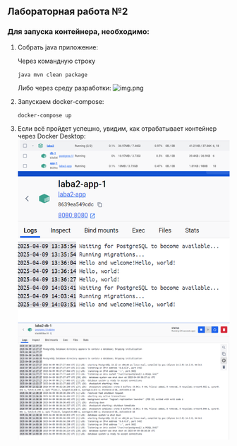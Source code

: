 ## Лабораторная работа №2

### Для запуска контейнера, необходимо:

1. Собрать java приложение:
    
    Через командную строку
    ```
   java mvn clean package
   ```
   Либо через среду разработки:
    ![img.png](img.png)
2. Запускаем docker-compose:
    ```
   docker-compose up
   ```

3. Если всё пройдет успешно, увидим, как отрабатывает контейнер через Docker Desktop:
    ![img_1.png](img_1.png)
    ![img_2.png](img_2.png)
    ![img_3.png](img_3.png)